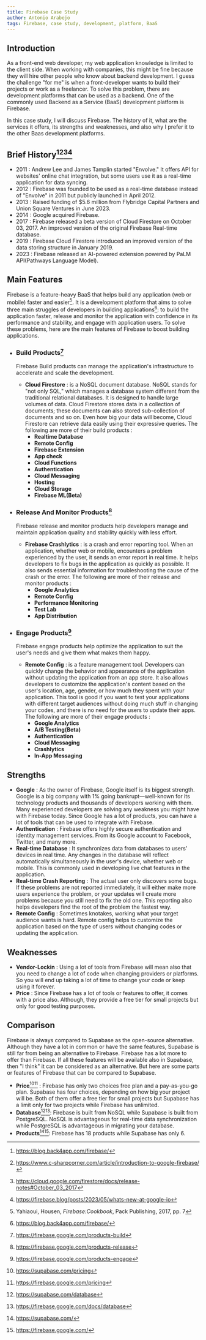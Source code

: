 ```yaml
---
title: Firebase Case Study
author: Antonio Arabejo
tags: Firebase, case study, development, platform, BaaS
---
```


## Introduction

As a front-end web developer, my web application knowledge is limited to the client side. When working with companies, this might be fine because they will hire other people who know about backend development. I guess the challenge "for me" is when a front-developer wants to  build their projects or work as a freelancer. To solve this problem, there are development platforms that can be used as a backend. One of the commonly used Backend as a Service (BaaS) development platform is Firebase.

In this case study, I will discuss Firebase. The history of it, what are the services it offers, its strengths and weaknesses, and also why I prefer it to the other Baas development platforms.

## Brief History[^1][^2][^3][^4]

- 2011 : Andrew Lee and James Tamplin started "Envolve." It offers API for websites' online chat integration, but some users use it as a real-time application for data syncing.
- 2012 : Firebase was founded to be used as a real-time database instead of "Envolve" in 2011 but publicly launched in April 2012.
- 2013 : Raised funding of $5.6 million from Flybridge Capital Partners and Union Square Ventures in June 2023.
- 2014 : Google acquired Firebase.
- 2017 : Firebase released a beta version of Cloud Firestore on October 03, 2017. An improved version of the original Firebase Real-time database.
- 2019 : Firebase Cloud Firestore introduced an improved version of the data storing structure in January 2019.
- 2023 : Firebase released an AI-powered extension powered by PaLM API(Pathways Language Model).

## Main Features

Firebase is a feature-heavy BaaS that helps build any application (web or mobile) faster and easier[^5]. It is a development platform that aims to solve three main struggles of developers in building applications[^6]: to build the application faster, release and monitor the application with confidence in its performance and stability, and engage with application users. To solve these problems, here are the main features of Firebase to boost building applications.

 - ### Build Products[^7]

   Firebase Build products can manage the application's infrastructure to accelerate and scale the development.
   
   - **Cloud Firestore** : is a NoSQL document database. NoSQL stands for "not only SQL," which manages a database system different from the traditional relational databases. It is designed to handle large volumes of data. Cloud Firestore stores data in a collection of documents; these documents can also stored sub-collection of documents and so on. Even how big your data will become, Cloud Firestore can retrieve data easily using their expressive queries. The following are more of their build products :
       - **Realtime Database**
       - **Remote Config**
       - **Firebase Extension**
       - **App check**
       - **Cloud Functions**
       - **Authentication**
       - **Cloud Messaging**
       - **Hosting**
       - **Cloud Storage**
       - **Firebase ML(Beta)**
         
- ### Release And Monitor Products[^8]

  Firebase release and monitor products help developers manage and maintain application quality and stability quickly with less effort.

    - **Firebase Crashlytics** : is a crash and error reporting tool. When an application, whether web or mobile, encounters a problem experienced by the user, it sends an error report in real time. It helps developers to fix bugs in the application as quickly as possible. It also sends essential information for troubleshooting the cause of the crash or the error. The following are more of their release and monitor products :
       - **Google Analytics**
       - **Remote Config**
       - **Performance Monitoring**
       - **Test Lab**
       - **App Distribution**
  
- ### Engage Products[^9]

  Firebase engage products help optimize the application to suit the user's needs and give them what makes them happy.

   - **Remote Config** : is a feature management tool. Developers can quickly change the behavior and appearance of the application without updating the application from an app store. It also allows developers to customize the application's content based on the user's location, age, gender, or how much they spent with your application. This tool is good if you want to test your applications with different target audiences without doing much stuff in changing your codes, and there is no need for the users to update their apps. The following are more of their engage products :
       - **Google Analytics**
       - **A/B Testing(Beta)**
       - **Authentication**
       - **Cloud Messaging**
       - **Crashlytics**
       - **In-App Messaging**

## Strengths

- **Google** : As the owner of Firebase, Google itself is its biggest strength. Google is a big company with 1% going bankrupt—well-known for its technology products and thousands of developers working with them. Many experienced developers are solving any weakness you might have with Firebase today. Since Google has a lot of products, you can have a lot of tools that can be used to integrate with Firebase.
- **Authentication** : Firebase offers highly secure authentication and identity management services. From its Google account to Facebook, Twitter, and many more.
- **Real-time Database** : It synchronizes data from databases to users' devices in real time. Any changes in the database will reflect automatically simultaneously in the user's device, whether web or mobile. This is commonly used in developing live chat features in the application.
- **Real-time Crash Reporting** : The actual user only discovers some bugs. If these problems are not reported immediately, it will either make more users experience the problem, or your updates will create more problems because you still need to fix the old one. This reporting also helps developers find the root of the problem the fastest way.
- **Remote Config** : Sometimes knotakes, working what your target audience wants is hard. Remote config helps to customize the application based on the type of users without changing codes or updating the application.

## Weaknesses

- **Vendor-Lockin** : Using a lot of tools from Firebase will mean also that you need to change a lot of code when changing providers or platforms. So you will end up taking a lot of time to change your code or keep using it forever.
- **Price** : Since Firebase has a lot of tools or features to offer, it comes with a price also. Although, they provide a free tier for small projects but only for good testing purposes.

## Comparison

Firebase is always compared to Supabase as the open-source alternative. Although they have a lot in common or have the same features, Supabase is still far from being an alternative to Firebase. Firebase has a lot more to offer than Firebase. If all these features will be available also in Supabase, then "I think" it can be considered as an alternative. But here are some parts or features of Firebase that can be compared to Supabase.

- **Price**[^10][^11] : Firebase has only two choices free plan and a pay-as-you-go plan. Supabase has four choices, depending on how big your project will be. Both of them offer a free tier for small projects but Supabase has a limit only for two projects while Firebase has unlimited.
- **Database**[^12][^13]: Firebase is built from NoSQL while Supabase is built from PostgreSQL. NoSQL is advantageous for real-time data synchronization while PostgreSQL is advantageous in migrating your database.
- **Products**[^14][^15]: Firebase has 18 products while Supabase has only 6.
  
[^1]: https://blog.back4app.com/firebase/
[^2]: https://www.c-sharpcorner.com/article/introduction-to-google-firebase/
[^3]: https://cloud.google.com/firestore/docs/release-notes#October_03_2017
[^4]: https://firebase.blog/posts/2023/05/whats-new-at-google-io
[^5]: Yahiaoui, Housen, _Firebase:Cookbook_, Pack Publishing, 2017, pp. 7
[^6]: https://blog.back4app.com/firebase/
[^7]: https://firebase.google.com/products-build
[^8]: https://firebase.google.com/products-release
[^9]: https://firebase.google.com/products-engage
[^10]: https://supabase.com/pricing
[^11]: https://firebase.google.com/pricing
[^12]: https://supabase.com/database
[^13]: https://firebase.google.com/docs/database
[^14]: https://supabase.com/
[^15]: https://firebase.google.com/
